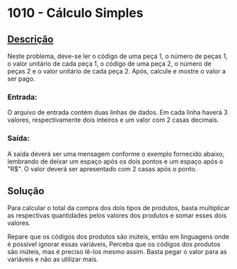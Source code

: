# 1010 - Cálculo Simples

## [Descrição](https://www.beecrowd.com.br/judge/pt/problems/view/1010)

Neste problema, deve-se ler o código de uma peça 1, o número de peças 1, o valor unitário de cada peça 1, o código de uma peça 2, o número de peças 2 e o valor unitário de cada peça 2. Após, calcule e mostre o valor a ser pago.

### Entrada:
O arquivo de entrada contém duas linhas de dados. Em cada linha haverá 3 valores, respectivamente dois inteiros e um valor com 2 casas decimais.

### Saída:
A saída deverá ser uma mensagem conforme o exemplo fornecido abaixo, lembrando de deixar um espaço após os dois pontos e um espaço após o "R$". O valor deverá ser apresentado com 2 casas após o ponto.

## Solução

Para calcular o total da compra dos dois tipos de produtos, basta multiplicar as respectivas quantidades pelos valores dos produtos e somar esses dois valores.

Repare que os códigos dos produtos são inúteis, então em linguagens onde é possível ignorar essas variáveis, Perceba que os códigos dos produtos são inúteis, mas é preciso lê-los mesmo assim. Basta pegar o valor para as variáveis e não as utilizar mais.
